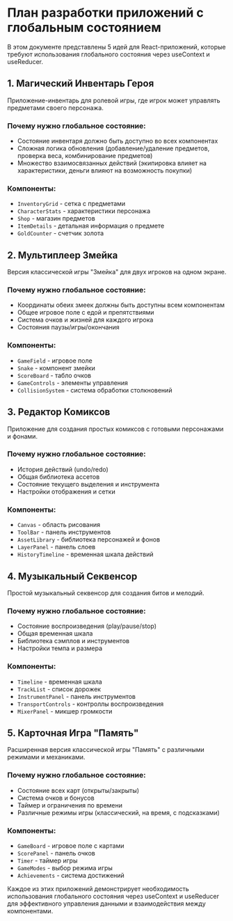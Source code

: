 # План разработки приложений с глобальным состоянием

В этом документе представлены 5 идей для React-приложений, которые требуют использования глобального состояния через useContext и useReducer.

## 1. Магический Инвентарь Героя

Приложение-инвентарь для ролевой игры, где игрок может управлять предметами своего персонажа.

### Почему нужно глобальное состояние:
- Состояние инвентаря должно быть доступно во всех компонентах
- Сложная логика обновления (добавление/удаление предметов, проверка веса, комбинирование предметов)
- Множество взаимосвязанных действий (экипировка влияет на характеристики, деньги влияют на возможность покупки)

### Компоненты:
- `InventoryGrid` - сетка с предметами
- `CharacterStats` - характеристики персонажа
- `Shop` - магазин предметов
- `ItemDetails` - детальная информация о предмете
- `GoldCounter` - счетчик золота

## 2. Мультиплеер Змейка

Версия классической игры "Змейка" для двух игроков на одном экране.

### Почему нужно глобальное состояние:
- Координаты обеих змеек должны быть доступны всем компонентам
- Общее игровое поле с едой и препятствиями
- Система очков и жизней для каждого игрока
- Состояния паузы/игры/окончания

### Компоненты:
- `GameField` - игровое поле
- `Snake` - компонент змейки
- `ScoreBoard` - табло очков
- `GameControls` - элементы управления
- `CollisionSystem` - система обработки столкновений

## 3. Редактор Комиксов

Приложение для создания простых комиксов с готовыми персонажами и фонами.

### Почему нужно глобальное состояние:
- История действий (undo/redo)
- Общая библиотека ассетов
- Состояние текущего выделения и инструмента
- Настройки отображения и сетки

### Компоненты:
- `Canvas` - область рисования
- `ToolBar` - панель инструментов
- `AssetLibrary` - библиотека персонажей и фонов
- `LayerPanel` - панель слоев
- `HistoryTimeline` - временная шкала действий

## 4. Музыкальный Секвенсор

Простой музыкальный секвенсор для создания битов и мелодий.

### Почему нужно глобальное состояние:
- Состояние воспроизведения (play/pause/stop)
- Общая временная шкала
- Библиотека сэмплов и инструментов
- Настройки темпа и размера

### Компоненты:
- `Timeline` - временная шкала
- `TrackList` - список дорожек
- `InstrumentPanel` - панель инструментов
- `TransportControls` - контроллы воспроизведения
- `MixerPanel` - микшер громкости

## 5. Карточная Игра "Память"

Расширенная версия классической игры "Память" с различными режимами и механиками.

### Почему нужно глобальное состояние:
- Состояние всех карт (открыты/закрыты)
- Система очков и бонусов
- Таймер и ограничения по времени
- Различные режимы игры (классический, на время, с подсказками)

### Компоненты:
- `GameBoard` - игровое поле с картами
- `ScorePanel` - панель очков
- `Timer` - таймер игры
- `GameModes` - выбор режима игры
- `Achievements` - система достижений

Каждое из этих приложений демонстрирует необходимость использования глобального состояния через useContext и useReducer для эффективного управления данными и взаимодействия между компонентами.
